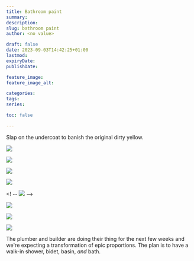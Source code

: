 ```yaml
---
title: Bathroom paint
summary: 
description: 
slug: bathroom paint
author: <no value>

draft: false
date: 2023-09-03T14:42:25+01:00
lastmod: 
expiryDate: 
publishDate: 

feature_image: 
feature_image_alt: 

categories:
tags:
series:

toc: false

---
```


Slap on the undercoat to banish the original dirty yellow.

<!-- ![](/images/0272.jpeg) -->

![](/images/0273.jpeg)

![](/images/0274.jpeg)


<!--  ![](/images/0276.jpeg) -->

![](/images/0277.jpeg)


![](/images/0279.jpeg)

<! -- ![](/images/0281.jpeg) -->

![](/images/5390.jpeg)

![](/images/5393.jpeg)

![](/images/5395.jpeg)

The plumber and builder are doing their thing for the next few weeks and we're expecting a transformation of epic proportions. 
The plan is to have a walk-in shower, bidet, basin, _and_ bath.


